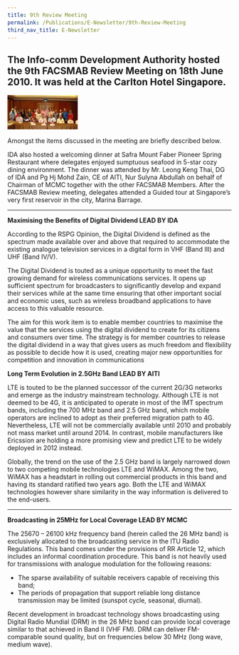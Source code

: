 ```yaml
---
title: 9th Review Meeting
permalink: /Publications/E-Newsletter/9th-Review-Meeting
third_nav_title: E-Newsletter
---
```

## **The Info-comm Development Authority hosted the 9th FACSMAB Review Meeting on 18th June 2010. It was held at the Carlton Hotel Singapore.**
![](/assets/images/15img-e1436178814976.gif)

Amongst the items discussed in the meeting are briefly described below.

IDA also hosted a welcoming dinner at Safra Mount Faber Pioneer Spring Restaurant where delegates enjoyed sumptuous seafood in 5-star cozy dining environment. The dinner was attended by Mr. Leong Keng Thai, DG of IDA and Pg Hj Mohd Zain, CE of AITI, Nur Sulyna Abdullah on behalf of Chairman of MCMC together with the other FACSMAB Members. After the FACSMAB Review meeting, delegates attended a Guided tour at Singapore’s very first reservoir in the city, Marina Barrage.

***

**Maximising the Benefits of Digital Dividend LEAD BY IDA**

According to the RSPG Opinion, the Digital Dividend is defined as the spectrum made available over and above that required to accommodate the existing analogue television services in a digital form in VHF (Band III) and UHF (Band IV/V).

The Digital Dividend is touted as a unique opportunity to meet the fast growing demand for wireless communications services. It opens up sufficient spectrum for broadcasters to significantly develop and expand their services while at the same time ensuring that other important social and economic uses, such as wireless broadband applications to have access to this valuable resource.

The aim for this work item is to enable member countries to maximise the value that the services using the digital dividend to create for its citizens and consumers over time. The strategy is for member countries to release the digital dividend in a way that gives users as much freedom and flexibility as possible to decide how it is used, creating major new opportunities for competition and innovation in communications

**Long Term Evolution in 2.5GHz Band LEAD BY AITI**

LTE is touted to be the planned successor of the current 2G/3G networks and emerge as the industry mainstream technology. Although LTE is not deemed to be 4G, it is anticipated to operate in most of the IMT spectrum bands, including the 700 MHz band and 2.5 GHz band, which mobile operators are inclined to adopt as their preferred migration path to 4G. Nevertheless, LTE will not be commercially available until 2010 and probably not mass market until around 2014. In contrast, mobile manufacturers like Ericssion are holding a more promising view and predict LTE to be widely deployed in 2012 instead.

Globally, the trend on the use of the 2.5 GHz band is largely narrowed down to two competing mobile technologies LTE and WiMAX. Among the two, WiMAX has a headstart in rolling out commercial products in this band and having its standard ratified two years ago. Both the LTE and WiMAX technologies however share similarity in the way information is delivered to the end-users.

***

**Broadcasting in 25MHz for Local Coverage LEAD BY MCMC**

The 25670 – 26100 kHz frequency band (herein called the 26 MHz band) is exclusively allocated to the broadcasting service in the ITU Radio Regulations. This band comes under the provisions of RR Article 12, which includes an informal coordination procedure. This band is not heavily used for transmissions with analogue modulation for the following reasons:

* The sparse availability of suitable receivers capable of receiving this band;
* The periods of propagation that support reliable long distance transmission may be limited (sunspot cycle, seasonal, diurnal).

Recent development in broadcast technology shows broadcasting using Digital Radio Mundial (DRM) in the 26 MHz band can provide local coverage similar to that achieved in Band II (VHF FM). DRM can deliver FM-comparable sound quality, but on frequencies below 30 MHz (long wave, medium wave).